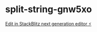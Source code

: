 # split-string-gnw5xo

[Edit in StackBlitz next generation editor ⚡️](https://stackblitz.com/~/github.com/meredithGatlin/split-string-gnw5xo)